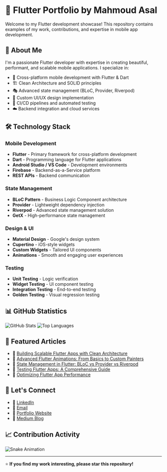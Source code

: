 # 📱 Flutter Portfolio by Mahmoud Asal

Welcome to my Flutter development showcase! This repository contains examples of my work, contributions, and expertise in mobile app development.

## 🚀 About Me

I'm a passionate Flutter developer with expertise in creating beautiful, performant, and scalable mobile applications. I specialize in:

- 📱 Cross-platform mobile development with Flutter & Dart
- 🏗️ Clean Architecture and SOLID principles
- 🎭 Advanced state management (BLoC, Provider, Riverpod)
- 🎨 Custom UI/UX design implementation
- 🔄 CI/CD pipelines and automated testing
- ☁️ Backend integration and cloud services

## 🛠️ Technology Stack

### Mobile Development
- **Flutter** - Primary framework for cross-platform development
- **Dart** - Programming language for Flutter applications
- **Android Studio / VS Code** - Development environments
- **Firebase** - Backend-as-a-Service platform
- **REST APIs** - Backend communication

### State Management
- **BLoC Pattern** - Business Logic Component architecture
- **Provider** - Lightweight dependency injection
- **Riverpod** - Advanced state management solution
- **GetX** - High-performance state management

### Design & UI
- **Material Design** - Google's design system
- **Cupertino** - iOS-style widgets
- **Custom Widgets** - Tailored UI components
- **Animations** - Smooth and engaging user experiences

### Testing
- **Unit Testing** - Logic verification
- **Widget Testing** - UI component testing
- **Integration Testing** - End-to-end testing
- **Golden Testing** - Visual regression testing

## 📊 GitHub Statistics

![GitHub Stats](https://github-readme-stats.vercel.app/api?username=mahmoudasal&show_icons=true&theme=radical)
![Top Languages](https://github-readme-stats.vercel.app/api/top-langs/?username=mahmoudasal&layout=compact&theme=radical)

## 📝 Featured Articles

- 📱 [Building Scalable Flutter Apps with Clean Architecture](link-to-article)
- 🎨 [Advanced Flutter Animations: From Basics to Custom Painters](link-to-article)
- 🔄 [State Management in Flutter: BLoC vs Provider vs Riverpod](link-to-article)
- 🧪 [Testing Flutter Apps: A Comprehensive Guide](link-to-article)
- 🚀 [Optimizing Flutter App Performance](link-to-article)

## 🤝 Let's Connect

- 💼 [LinkedIn](https://linkedin.com/in/mahmoudasal)
- 📧 [Email](mailto:mahmoudasal@gmail.com)
- 📱 [Portfolio Website](https://your-portfolio-website.com)
- 📝 [Medium Blog](https://medium.com/@mahmoudasal)

## 📈 Contribution Activity

![Snake Animation](https://raw.githubusercontent.com/mahmoudasal/mahmoudasal/output/github-contribution-grid-snake.svg)

---

⭐ **If you find my work interesting, please star this repository!**
